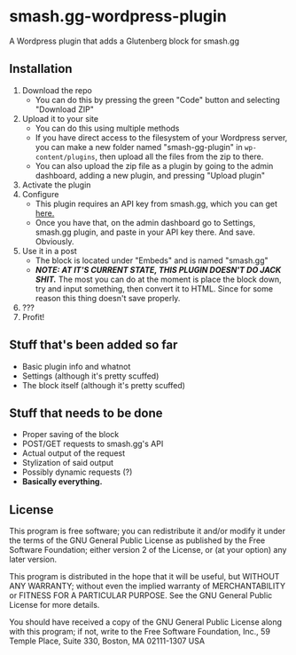 # smash.gg-wordpress-plugin
A Wordpress plugin that adds a Glutenberg block for smash.gg

## Installation
1. Download the repo
   - You can do this by pressing the green "Code" button and selecting "Download ZIP"
2. Upload it to your site
   - You can do this using multiple methods
   - If you have direct access to the filesystem of your Wordpress server, you can make a new folder named "smash-gg-plugin" in `wp-content/plugins`, then upload all the files from the zip to there.
   - You can also upload the zip file as a plugin by going to the admin dashboard, adding a new plugin, and pressing "Upload plugin"
3. Activate the plugin
4. Configure
   - This plugin requires an API key from smash.gg, which you can get [here.](https://smash.gg/admin/profile/developer)
   - Once you have that, on the admin dashboard go to Settings, smash.gg plugin, and paste in your API key there. And save. Obviously.
5. Use it in a post
   - The block is located under "Embeds" and is named "smash.gg"
   - ***NOTE: AT IT'S CURRENT STATE, THIS PLUGIN DOESN'T DO JACK SHIT.*** The most you can do at the moment is place the block down, try and input something, then convert it to HTML. Since for some reason this thing doesn't save properly.
6. ???
7. Profit!

## Stuff that's been added so far
* Basic plugin info and whatnot
* Settings (although it's pretty scuffed)
* The block itself (although it's pretty scuffed)

## Stuff that needs to be done
* Proper saving of the block
* POST/GET requests to smash.gg's API
* Actual output of the request
* Stylization of said output
* Possibly dynamic requests (?)
* **Basically everything.**

## License
This program is free software; you can redistribute it and/or modify it under the terms of the GNU General Public License as published by the Free Software Foundation; either version 2 of the License, or (at your option) any later version.

This program is distributed in the hope that it will be useful, but WITHOUT ANY WARRANTY; without even the implied warranty of MERCHANTABILITY or FITNESS FOR A PARTICULAR PURPOSE. See the GNU General Public License for more details.

You should have received a copy of the GNU General Public License along with this program; if not, write to the Free Software Foundation, Inc., 59 Temple Place, Suite 330, Boston, MA 02111-1307 USA
